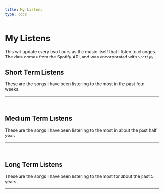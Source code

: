 ```yaml
---
title: My Listens
type: docs
---
```


# My Listens
This will update every two hours as the music itself that I listen to changes. The data comes from the Spotify API, and was encorporated with `Spotipy`.
&nbsp;  

## Short Term Listens
These are the songs I have been listening to the most in the past four weeks.  
___
<div class="song-list">
    <p id="songs"></p>
</div>
<script src="../listens.js"></script>

&nbsp;  

## Medium Term Listens
These are the songs I have been listening to the most in about the past half year.
___
<div class="med-song-list">
    <p id="med-songs"></p>
</div>

&nbsp;  

## Long Term Listens
These are the songs I have been listening to the most for about the past 5 years.
___
<div class="long-song-list">
    <p id="long-songs"></p>
</div>